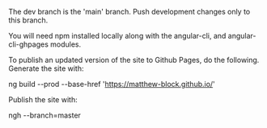 The dev branch is the 'main' branch. Push development changes only to this branch.

You will need npm installed locally along with the angular-cli, and angular-cli-ghpages modules.

To publish an updated version of the site to Github Pages, do the following.
Generate the site with:

ng build --prod --base-href 'https://matthew-block.github.io/'

Publish the site with:

ngh --branch=master